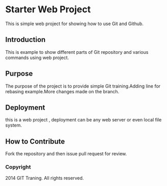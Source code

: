 # Starter Web Project
This is simple web project for showing how to use Git and Github.

## Introduction
This is example to show different parts of Git repository and various commands using web project.

## Purpose 
The purpose of the project is to provide simple Git training.Adding line for rebasing example.More changes made on the branch.

## Deployment 
this is a web project , deployment can be any web server or even local file system.
## How to Contribute
Fork the repository and then issue pull request for review. 

### Copyright 
2014 GIT Traning. All rights reserved.

